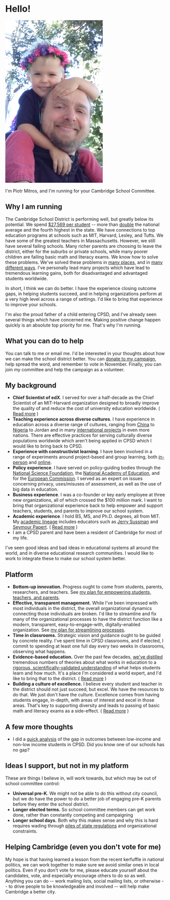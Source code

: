 Hello!
======

![Piotr Mitros with Son](pmitros.png)

I'm Piotr Mitros, and I'm running for your Cambridge School Committee.

Why I am running
--------------------

The Cambridge School District is performing well, but greatly below its
potential. We spend [$27,569 per
student](http://profiles.doe.mass.edu/state_report/ppx.aspx) -- more
than [double](https://nces.ed.gov/fastfacts/display.asp?id=66) the
national average and the fourth highest in the state. We have
connections to top education programs at schools such as MIT,
Harvard, Lesley, and Tufts. We have some of the greatest
teachers in Massachusetts. However, we still have several
failing schools. Many richer parents are choosing to leave the
district, either for the suburbs or private schools, while many poorer
children are failing basic math and literacy exams. We know how to
solve these problems. We've solved these problems in [many
places](https://khanacademy.zendesk.com/hc/en-us/articles/202260264-Is-Khan-Academy-effective-How-is-it-different-than-other-resources-available-),
and in [many different
ways](https://www.nytimes.com/2016/11/06/opinion/sunday/schools-that-work.html). I've
personally lead many projects which have lead to tremendous learning
gains, both for disadvantaged and advantaged students worldwide.

In short, I think we can do better. I have the experience closing
outcome gaps, in helping students succeed, and in helping
organizations perform at a very high level across a range of
settings. I'd like to bring that experience to improve your schools.

I'm also the proud father of a child entering CPSD, and I've already
seen several things which have concerned me. Making positive change
happen quickly is an absolute top priority for me. That's why I'm
running.

What you can do to help
---------------

You can talk to me or email me. I'd be interested in your thoughts
about how we can make the school district better. You can [donate to
my campaign](https://secure.actblue.com/donate/mitros), help spread
the word, and remember to vote in November. Finally, you can join my
committee and help the campaign as a volunteer.


My background
-----------------------

* **Chief Scientist of edX**. I served for over a half-decade as the
    Chief Scientist of an MIT-Harvard organization designed to broadly
    improve the quality of and reduce the cost of university education
    worldwide. ( [Read more](edx) )
* **Teaching experience across diverse cultures**. I have experience
    in education across a diverse range of cultures, ranging from
    [China](http://web.mit.edu/mit-ceti/www/reports/past.htm) to
    [Nigeria](http://mitros.org/p/carnegie_reporter.pdf) to Jordan
    and in many [international
    projects](http://mitros.org/p/#cultures) in even more
    nations. There are effective practices for serving culturally
    diverse populations worldwide which aren't being applied in
    CPSD which I would like to bring back to CPSD.
* **Experience with constructivist learning**. I have been involved in
    a range of experiments around project-based and group learning,
    both
    [in-person](http://tll.mit.edu/sites/default/files/library/files/EvalRept6002ex-Spring03.pdf)
    and
    [online](http://davecormier.com/edblog/2014/02/17/building-an-introductory-physics-course-cmooc-meets-xmooc/).
* **Policy experience**. I have served on policy-guiding bodies
    through the [National Science
    Foundation](http://cra.org/wp-content/uploads/2015/10/CRAEducationReport2015.pdf),
    the [National Academy of
    Education](https://naeducation.org/workshop-on-big-data-in-education-balancing-research-needs-and-student-privacy/),
    and for the [European
    Commission](https://publications.europa.eu/en/publication-detail/-/publication/94cb5fc8-473e-11e7-aea8-01aa75ed71a1/language-en/format-PDF/source-31396079). I
    served as an expert on issues concerning privacy, uses/misuses of assessment, as
    well as the use of big data in education.
* **Business experience**. I was a co-founder or key early employee at
    three new organizations, all of which crossed the $100 million
    mark. I want to bring that organizational experience back to help
    empower and support teachers, students, and parents to improve our
    school system.
* **Academic experience**. I hold BS, MS, and Ph.D. degrees, all from
    MIT. My [academic lineage](http://mitros.org/p/#geneaology)
    includes educators such as [Jerry
    Sussman](https://en.wikipedia.org/wiki/Gerald_Jay_Sussman) and
    [Seymour Papert](https://en.wikipedia.org/wiki/Seymour_Papert). ( [Read more](academic.md) )
* I am a CPSD parent and have been a resident of Cambridge for most
    of my life.

I've seen good ideas and bad ideas in educational systems all around
the world, and in diverse educational research communities. I would
like to work to integrate these to make our school system better.

Platform
-----------------

* **Bottom-up innovation.** Progress ought to come from students,
    parents, researchers, and teachers. See [my plan for empowering
    students, teachers, and parents](empowerment.md).
* **Effective, transparent management.** While I've been impressed
    with most individuals in the district, the overall organizational
    dynamics connecting those individuals are broken. I'd like to
    streamline and fix many of the organizational processes to have
    the district function like a modern, transparent,
    easy-to-engage-with, digitally-enabled organization. See [my plan
    for streamlining processes](streamline.md).
* **Time in classrooms.** Strategic vision and guidance ought to be
    guided by concrete reality. I've spent time in CPSD classrooms,
    and if elected, I commit to spending at least one full day every
    two weeks in classrooms, observing what happens.    
* **Evidence-based education.** Over the past few decades, [we've
    distilled](https://www.nap.edu/catalog/9853/how-people-learn-brain-mind-experience-and-school-expanded-edition)
    tremendous numbers of theories about what works in education to a
    [rigorous, scientifically-validated
    understanding](https://visible-learning.org/2016/04/hattie-ranking-backup-of-138-effects/)
    of what helps students learn and how much. It's a place I'm considered a world expert,
    and I'd like to bring that to the district. ( [Read more](evidence) )
* **Building a culture of excellence.** I believe every student and
    teacher in the district should not just succeed, but excel. We
    have the resources to do that. We just don't have the
    culture. Excellence comes from having students engage, in-depth,
    with areas of interest and excel in those areas. That's key to
    supporting diversity and leads to passing of basic math and
    literacy exams as a side-effect. ( [Read more](excellence) )

A few more thoughts
-----------------

* I did a [quick analysis](gap) of the gap in outcomes between
  low-income and non-low income students in CPSD. Did you know one of
  our schools has no gap?

Ideas I support, but not in my platform
-----------------

These are things I believe in, will work towards, but which may be out
of school committee control:

* **Universal pre-K**. We might not be able to do this without city
    council, but we do have the power to do a better job of engaging
    pre-K parents before they enter the school district.
* **Longer elected terms.** So school committee members can get work
    done, rather than constantly competing and campaigning
* **Longer school days.** Both why this makes sense and why this is
    hard requires wading through [piles of state
    regulations](schoolday) and organizational constraints.

Helping Cambridge (even you don't vote for me)
-----------------

My hope is that having learned a lesson from the recent kerfuffle in
national politics, we can work together to make sure we avoid similar
ones in local politics. Even if you don't vote for me, please educate
yourself about the candidates, vote, and especially encourage others
to do so as well. Anything you can do -- work mailing lists, social
mailing lists, or otherwise -- to drive people to be knowledgeable and
involved -- will help make Cambridge a better city.